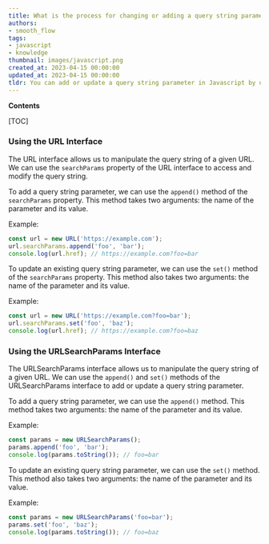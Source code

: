 ```yaml
---
title: What is the process for changing or adding a query string parameter?
authors:
- smooth_flow
tags:
- javascript
- knowledge
thumbnail: images/javascript.png
created_at: 2023-04-15 00:00:00
updated_at: 2023-04-15 00:00:00
tldr: You can add or update a query string parameter in Javascript by using the URLSearchParams API.
---
```


**Contents**

[TOC]

### Using the URL Interface

The URL interface allows us to manipulate the query string of a given URL. We can use the `searchParams` property of the URL interface to access and modify the query string.

To add a query string parameter, we can use the `append()` method of the `searchParams` property. This method takes two arguments: the name of the parameter and its value.

Example:

```js
const url = new URL('https://example.com');
url.searchParams.append('foo', 'bar');
console.log(url.href); // https://example.com?foo=bar
```

To update an existing query string parameter, we can use the `set()` method of the `searchParams` property. This method also takes two arguments: the name of the parameter and its value.

Example:

```js
const url = new URL('https://example.com?foo=bar');
url.searchParams.set('foo', 'baz');
console.log(url.href); // https://example.com?foo=baz
```

### Using the URLSearchParams Interface

The URLSearchParams interface allows us to manipulate the query string of a given URL. We can use the `append()` and `set()` methods of the URLSearchParams interface to add or update a query string parameter.

To add a query string parameter, we can use the `append()` method. This method takes two arguments: the name of the parameter and its value.

Example:

```js
const params = new URLSearchParams();
params.append('foo', 'bar');
console.log(params.toString()); // foo=bar
```

To update an existing query string parameter, we can use the `set()` method. This method also takes two arguments: the name of the parameter and its value.

Example:

```js
const params = new URLSearchParams('foo=bar');
params.set('foo', 'baz');
console.log(params.toString()); // foo=baz
```
